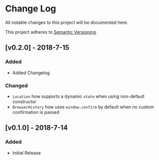 # Change Log
All notable changes to this project will be documented here.

This project adheres to [Semantic Versioning](http://semver.org/).

## [v0.2.0] - 2018-7-15

### Added
- Added Changelog

### Changed
- `Location` how supports a dynamic `state` when using non-default constructor
- `BrowserHistory` how uses `window.confirm` by default when no custom confirmation is passed

## [v0.1.0] - 2018-7-14

### Added
- Initial Release
